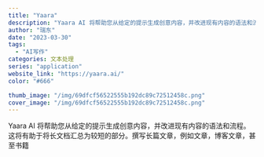 ```yaml
---
title: "Yaara"
description: "Yaara AI 将帮助您从给定的提示生成创意内容，并改进现有内容的语法和流程。这将有助于将长文档汇总为较短的部分。撰写"
author: "瑞东"
date: "2023-03-30"
tags:
  - "AI写作"
categories: 文本处理
series: "application"
website_link: "https://yaara.ai/"
color: "#666"

thumb_image: "/img/69dfcf56522555b192dc89c72512458c.png"
cover_image: "/img/69dfcf56522555b192dc89c72512458c.png"
---
```


Yaara AI 将帮助您从给定的提示生成创意内容，并改进现有内容的语法和流程。这将有助于将长文档汇总为较短的部分。撰写长篇文章，例如文章，博客文章，甚至书籍 